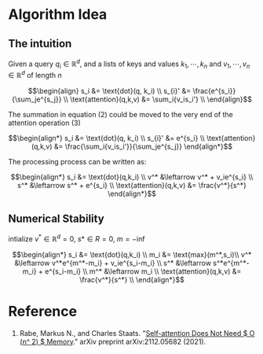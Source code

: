 # Algorithm Idea

## The intuition

Given a query $q_i \in \mathbb{R}^d$, and a lists of keys and values $k_1,\cdots,k_n$ and $v_1, \cdots, v_n \in \mathbb{R}^d$ of length $n$


$$\begin{align}
s_i &= \text{dot}(q, k_i) \\
s_{i}' &= \frac{e^{s_i}}{\sum_je^{s_j}} \\
\text{attention}(q,k,v) &= \sum_i{v_is_i'} \\
\end{align}$$

The summation in equation (2) could be moved to the very end of the attention operation (3)

$$\begin{align*}
s_i &= \text{dot}(q, k_i) \\
s_{i}' &= e^{s_i} \\
\text{attention}(q,k,v) &= \frac{\sum_i{v_is_i'}}{\sum_je^{s_j}}
\end{align*}$$

The processing process can be written as:

$$\begin{align*}
s_i &= \text{dot}(q,k_i)  \\
v^* &\leftarrow v^* + v_ie^{s_i} \\
s^* &\leftarrow s^* + e^{s_i} \\
\text{attention}(q,k,v) &= \frac{v^*}{s^*} 
\end{align*}$$

## Numerical Stability

intialize $v^* \in \mathbb{R}^d = 0$, $s* \in R = 0$, $m = -\text{inf}$

$$\begin{align*}
s_i &= \text{dot}(q,k_i)  \\
m_i &= \text{max}(m^*,s_i)\\
v^* &\leftarrow v^*e^{m^*-m_i} + v_ie^{s_i-m_i} \\
s^* &\leftarrow s^*e^{m^*-m_i} + e^{s_i-m_i} \\
m^* &\leftarrow m_i \\
\text{attention}(q,k,v) &= \frac{v^*}{s^*} \\
\end{align*}$$

# Reference

1. Rabe, Markus N., and Charles Staats. "[Self-attention Does Not Need $ O (n^ 2) $ Memory](https://arxiv.org/pdf/2112.05682.pdf)." arXiv preprint arXiv:2112.05682 (2021).
